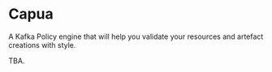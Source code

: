 # Capua

A Kafka Policy engine that will help you validate your resources and artefact creations with style.

TBA.
